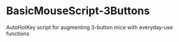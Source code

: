 # BasicMouseScript-3Buttons
AutoHotKey script for augmenting 3-button mice with everyday-use functions
